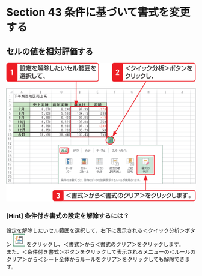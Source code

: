 # Section 43 条件に基づいて書式を変更する

## セルの値を相対評価する

![](007.png)

### [Hint] 条件付き書式の設定を解除するには？

設定を解除したいセル範囲を選択して、右下に表示される＜クイック分析＞ボタン ![](icon_quick.png) をクリックし、＜書式＞から＜書式のクリア＞をクリックします。  
また、＜条件付き書式＞ボタンをクリックして表示されるメニューの＜ルールのクリア＞から＜シート全体からルールをクリア＞をクリックしても解除できます。

